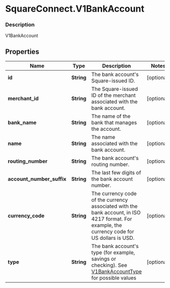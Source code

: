 # SquareConnect.V1BankAccount

### Description

V1BankAccount

## Properties
Name | Type | Description | Notes
------------ | ------------- | ------------- | -------------
**id** | **String** | The bank account&#39;s Square-issued ID. | [optional] 
**merchant_id** | **String** | The Square-issued ID of the merchant associated with the bank account. | [optional] 
**bank_name** | **String** | The name of the bank that manages the account. | [optional] 
**name** | **String** | The name associated with the bank account. | [optional] 
**routing_number** | **String** | The bank account&#39;s routing number. | [optional] 
**account_number_suffix** | **String** | The last few digits of the bank account number. | [optional] 
**currency_code** | **String** | The currency code of the currency associated with the bank account, in ISO 4217 format. For example, the currency code for US dollars is USD. | [optional] 
**type** | **String** | The bank account&#39;s type (for example, savings or checking). See [V1BankAccountType](#type-v1bankaccounttype) for possible values | [optional] 


